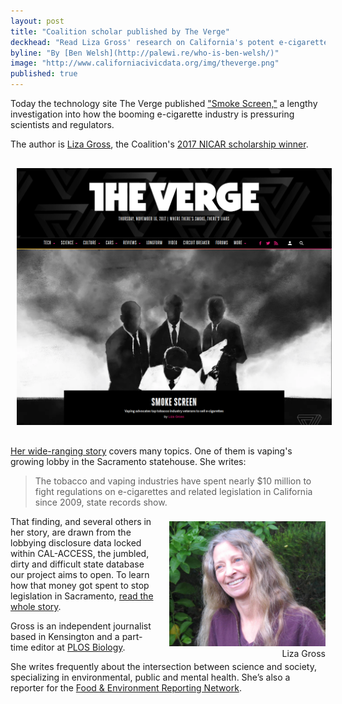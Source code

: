 ```yaml
---
layout: post
title: "Coalition scholar published by The Verge"
deckhead: "Read Liza Gross' research on California's potent e-cigarette lobby"
byline: "By [Ben Welsh](http://palewi.re/who-is-ben-welsh/)"
image: "http://www.californiacivicdata.org/img/theverge.png"
published: true
---
```


Today the technology site The Verge published ["Smoke Screen,"](https://www.theverge.com/2017/11/16/16658358/vape-lobby-vaping-health-risks-nicotine-big-tobacco-marketing) a lengthy investigation into how the booming e-cigarette industry is pressuring scientists and regulators.

The author is [Liza Gross](http://www.lizagross.com/), the Coalition's [2017 NICAR scholarship winner](https://www.californiacivicdata.org/2017/01/30/liza-gross-nicar/).

<figure style="width: 100%; margin: 20px 0; padding:0;">
    <a href="https://www.theverge.com/2017/11/16/16658358/vape-lobby-vaping-health-risks-nicotine-big-tobacco-marketing">
        <img src="/img/theverge.png" style="padding: 10px" title="The Verge" alt="The Verge">
    </a>
</figure>

[Her wide-ranging story](https://www.theverge.com/2017/11/16/16658358/vape-lobby-vaping-health-risks-nicotine-big-tobacco-marketing) covers many topics. One of them is vaping's growing lobby in the Sacramento statehouse. She writes:

> The tobacco and vaping industries have spent nearly $10 million to fight regulations on e-cigarettes and related legislation in California since 2009, state records show.

<figure style="margin: 8px 0 0 15px; float:right;">
    <img alt="Liza Gross" title="Liza Gross" src="/img/liza-gross.jpg" height="200">
    <figcaption style="text-align:right;">Liza Gross</figcaption>
</figure>

That finding, and several others in her story, are drawn from the lobbying disclosure data locked within CAL-ACCESS, the jumbled, dirty and difficult state database our project aims to open. To learn how that money got spent to stop legislation in Sacramento, [read the whole story](https://www.theverge.com/2017/11/16/16658358/vape-lobby-vaping-health-risks-nicotine-big-tobacco-marketing).

Gross is an independent journalist based in Kensington and a part-time editor at [PLOS Biology](http://journals.plos.org/plosbiology/).

She writes frequently about the intersection between science and society, specializing in environmental, public and mental health. She’s also a reporter for the [Food & Environment Reporting Network](https://thefern.org/).
